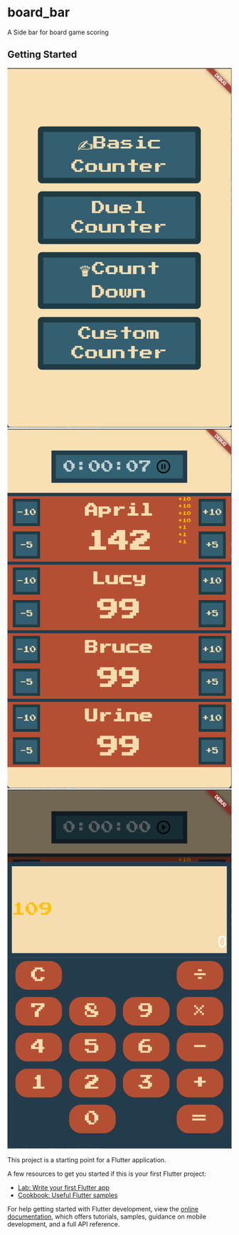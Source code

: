 # board_bar

A Side bar for board game scoring

## Getting Started
![Scoring Category](test/130863daa04dce57dced9edcf34f3361.png)
![demo score counter](dd136a2231340fb41f02c5470c0a578c.png)
![simple calculator](test/a49a591713b4cc821eeb9ab20ea6841b.png)

This project is a starting point for a Flutter application.

A few resources to get you started if this is your first Flutter project:

- [Lab: Write your first Flutter app](https://docs.flutter.dev/get-started/codelab)
- [Cookbook: Useful Flutter samples](https://docs.flutter.dev/cookbook)

For help getting started with Flutter development, view the
[online documentation](https://docs.flutter.dev/), which offers tutorials,
samples, guidance on mobile development, and a full API reference.
